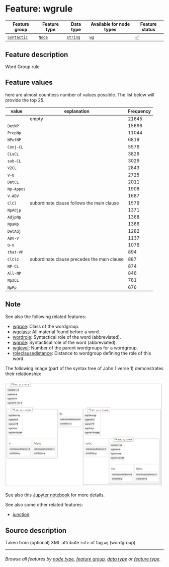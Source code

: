 # Feature: wgrule <a name="start"></a>

Feature group | Feature type | Data type | Available for node types | Feature status
---  | --- | --- | --- | ---
[`Syntactic`](featuresbygroup.md#syntactic-features) | [`Node`](featuresbyfeaturetype.md#node-features) | [`string`](featuresbydatatype.md#string-datatype)  | [`wg`](featuresbynodetype.md#wordgroup-nodes) | [✅](featuresbystatus.md#Trustworthy "Trustworthy")

## Feature description 

Word Group rule

## Feature values

here are almost countless number of values possible. The list below will provide the top 25.

value | explanation | Frequency
--- | --- | ---
` ` | empty |	 21645
`DetNP` | | 15696
`PrepNp` | | 11044
`NPofNP` | | 6819
`Conj-CL`	| | 5576
`CLaCL` | | 3829
`sub-CL`  | | 	 3029
`V2CL`	 | |  	 2843
`V-O`	  | | 	 2725
`DetCL`	  | | 	 2011
`Np-Appos` | |	1908
`V-ADV`   | |	 1687
`ClCl`	  | subordinate clause follows the main clause | 1579
`NpAdjp`	 | | 1371
`AdjpNp`  | | 1368
`NpaNp`	 | |  1366
`DetAdj`  | | 1282
`ADV-V`	 | | 1137
`O-V`	 | | 1076
`that-VP`	 | | 894
`ClCl2` | subordinate clause precedes the main clause | 887
`NP-CL`	 | | 874
`All-NP`  | | 846
`Np2CL` | | 781
`NpPp` | | 676

## Note
See also the following related features:
   * [wgrule](wgrule.md#start): Class of the wordgroup.
   * [wgclass](wgclass.md#start): All material found before a word.
   * [wordrole](wordrole.md#start): Syntactical role of the word (abbreviated).
   * [wgrole](wgrole.md#start): Syntactical role of the word (abbreviated).
   * [wglevel](wglevel.md#start): Number of the parent wordgroups for a wordgroup.
   * [roleclausedistance](roleclausedistance.md#start): Distance to wordgroup defining the role of this word.

The following image (part of the syntax tree of John 1 verse 1) demonstrates their relationship:

<img src="images/clause_wg_wordrole.png" width="500">

See also this [Jupyter notebook](https://nbviewer.org/github/tonyjurg/Nestle1904LFT/blob/main/docs/usecases/relation_clause_wg_word.ipynb) for more details.

See also some other related features:
   * [junction](junction.md#start): 

## Source description

Taken from (optional) XML attribute `rule` of tag `wg` (wordgroup).

---
###### *Browse all features by [node type](featuresbynodetype.md#start), [feature group](featuresbygroup.md#start), [data type](featuresbydatatype.md#start)  or [feature type](featuresbyfeaturetype.md#start).*
